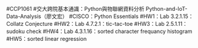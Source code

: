 #CCP1061
#交大跨院基本通識：Python與物聯網資料分析 Python-and-IoT-Data-Analysis（廖文宏）
#CISCO：Python Essentials
#HW1：Lab 3.2.1.15：Collatz Conjecture
#HW2：Lab 4.7.2.1：tic-tac-toe
#HW3：Lab 2.5.1.11：sudoku check 
#HW4：Lab 4.3.1.16：sorted character frequancy histogram
#HW5：sorted linear regression 
